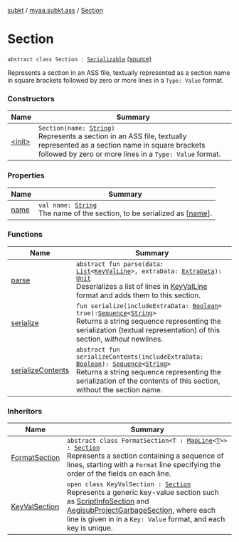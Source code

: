 [subkt](../../index.md) / [myaa.subkt.ass](../index.md) / [Section](./index.md)

# Section

`abstract class Section : `[`Serializable`](https://docs.oracle.com/javase/9/docs/api/java/io/Serializable.html) [(source)](https://github.com/Myaamori/SubKt/blob/master/src/main/kotlin/myaa/subkt/ass/parser.kt#L583)

Represents a section in an ASS file, textually represented as a section name
in square brackets followed by zero or more lines in a `Type: Value` format.

### Constructors

| Name | Summary |
|---|---|
| [&lt;init&gt;](-init-.md) | `Section(name: `[`String`](https://kotlinlang.org/api/latest/jvm/stdlib/kotlin/-string/index.html)`)`<br>Represents a section in an ASS file, textually represented as a section name in square brackets followed by zero or more lines in a `Type: Value` format. |

### Properties

| Name | Summary |
|---|---|
| [name](name.md) | `val name: `[`String`](https://kotlinlang.org/api/latest/jvm/stdlib/kotlin/-string/index.html)<br>The name of the section, to be serialized as [[name](name.md)]. |

### Functions

| Name | Summary |
|---|---|
| [parse](parse.md) | `abstract fun parse(data: `[`List`](https://kotlinlang.org/api/latest/jvm/stdlib/kotlin.collections/-list/index.html)`<`[`KeyValLine`](../-key-val-line/index.md)`>, extraData: `[`ExtraData`](../-extra-data.md)`): `[`Unit`](https://kotlinlang.org/api/latest/jvm/stdlib/kotlin/-unit/index.html)<br>Deserializes a list of lines in [KeyValLine](../-key-val-line/index.md) format and adds them to this section. |
| [serialize](serialize.md) | `fun serialize(includeExtraData: `[`Boolean`](https://kotlinlang.org/api/latest/jvm/stdlib/kotlin/-boolean/index.html)` = true): `[`Sequence`](https://kotlinlang.org/api/latest/jvm/stdlib/kotlin.sequences/-sequence/index.html)`<`[`String`](https://kotlinlang.org/api/latest/jvm/stdlib/kotlin/-string/index.html)`>`<br>Returns a string sequence representing the serialization (textual representation) of this section, *without* newlines. |
| [serializeContents](serialize-contents.md) | `abstract fun serializeContents(includeExtraData: `[`Boolean`](https://kotlinlang.org/api/latest/jvm/stdlib/kotlin/-boolean/index.html)`): `[`Sequence`](https://kotlinlang.org/api/latest/jvm/stdlib/kotlin.sequences/-sequence/index.html)`<`[`String`](https://kotlinlang.org/api/latest/jvm/stdlib/kotlin/-string/index.html)`>`<br>Returns a string sequence representing the serialization of the contents of this section, without the section name. |

### Inheritors

| Name | Summary |
|---|---|
| [FormatSection](../-format-section/index.md) | `abstract class FormatSection<T : `[`MapLine`](../-map-line/index.md)`<`[`T`](../-format-section/index.md#T)`>> : `[`Section`](./index.md)<br>Represents a section containing a sequence of lines, starting with a `Format` line specifying the order of the fields on each line. |
| [KeyValSection](../-key-val-section/index.md) | `open class KeyValSection : `[`Section`](./index.md)<br>Represents a generic key-value section such as [ScriptInfoSection](../-script-info-section/index.md) and [AegisubProjectGarbageSection](../-aegisub-project-garbage-section/index.md), where each line is given in in a `Key: Value` format, and each key is unique. |
